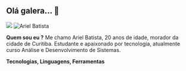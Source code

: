 ## Olá galera... 👋

<a href="https://www.linkedin.com/in/ariel-batista-ba4000190"><img src="https://img.shields.io/badge/--linkedin?label=LinkedIn&logo=LinkedIn&style=social"/></a> <img src="https://komarev.com/ghpvc/?username=arielbat19&label=Profile%20views&color=0e75b6&style=social" alt="Ariel Batista" />


**Quem sou eu ?** 
Me chamo Ariel Batista, 20 anos de idade, morador da cidade de Curitiba. Estudante e apaixonado por tecnologia, atualmente curso Análise e Desenvolvimento de Sistemas.

**Tecnologias, Linguagens, Ferramentas**


